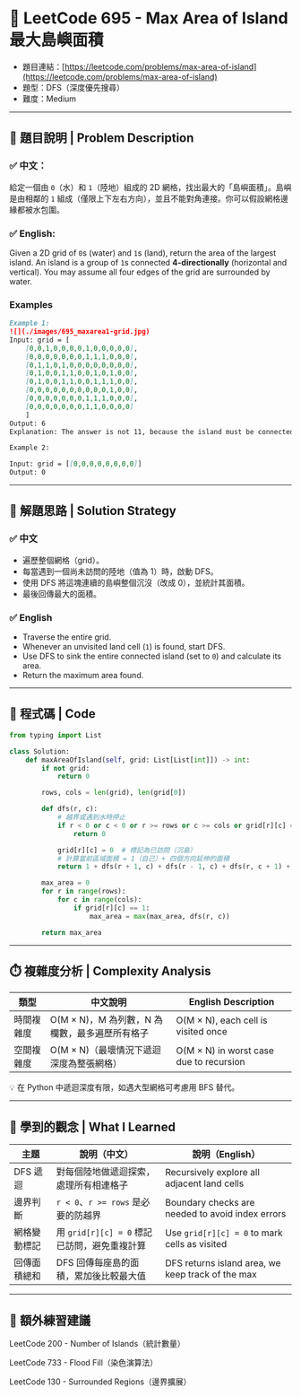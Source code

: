 # 🌊 LeetCode 695 - Max Area of Island 最大島嶼面積

- 題目連結：[https://leetcode.com/problems/max-area-of-island](https://leetcode.com/problems/max-area-of-island)
- 題型：DFS（深度優先搜尋）
- 難度：Medium

---

## 📘 題目說明 | Problem Description

### ✅ 中文：

給定一個由 `0`（水）和 `1`（陸地）組成的 2D 網格，找出最大的「島嶼面積」。島嶼是由相鄰的 `1` 組成（僅限上下左右方向），並且不能對角連接。你可以假設網格邊緣都被水包圍。

### ✅ English:

Given a 2D grid of `0`s (water) and `1`s (land), return the area of the largest island. An island is a group of `1`s connected **4-directionally** (horizontal and vertical). You may assume all four edges of the grid are surrounded by water.

### Examples
```markdown
Example 1:
![](./images/695_maxarea1-grid.jpg)
Input: grid = [
    [0,0,1,0,0,0,0,1,0,0,0,0,0],
    [0,0,0,0,0,0,0,1,1,1,0,0,0],
    [0,1,1,0,1,0,0,0,0,0,0,0,0],
    [0,1,0,0,1,1,0,0,1,0,1,0,0],
    [0,1,0,0,1,1,0,0,1,1,1,0,0],
    [0,0,0,0,0,0,0,0,0,0,1,0,0],
    [0,0,0,0,0,0,0,1,1,1,0,0,0],
    [0,0,0,0,0,0,0,1,1,0,0,0,0]
    ]
Output: 6
Explanation: The answer is not 11, because the island must be connected 4-directionally.

Example 2:

Input: grid = [[0,0,0,0,0,0,0,0]]
Output: 0
```

---

## 🧠 解題思路 | Solution Strategy

### ✅ 中文

- 遍歷整個網格（grid）。
- 每當遇到一個尚未訪問的陸地（值為 1）時，啟動 DFS。
- 使用 DFS 將這塊連續的島嶼整個沉沒（改成 0），並統計其面積。
- 最後回傳最大的面積。

### ✅ English

- Traverse the entire grid.
- Whenever an unvisited land cell (`1`) is found, start DFS.
- Use DFS to sink the entire connected island (set to `0`) and calculate its area.
- Return the maximum area found.

---

## 🔧 程式碼 | Code

```python
from typing import List

class Solution:
    def maxAreaOfIsland(self, grid: List[List[int]]) -> int:
        if not grid:
            return 0

        rows, cols = len(grid), len(grid[0])

        def dfs(r, c):
            # 越界或遇到水時停止
            if r < 0 or c < 0 or r >= rows or c >= cols or grid[r][c] == 0:
                return 0

            grid[r][c] = 0  # 標記為已訪問（沉島）
            # 計算當前區域面積 = 1（自己）+ 四個方向延伸的面積
            return 1 + dfs(r + 1, c) + dfs(r - 1, c) + dfs(r, c + 1) + dfs(r, c - 1)

        max_area = 0
        for r in range(rows):
            for c in range(cols):
                if grid[r][c] == 1:
                    max_area = max(max_area, dfs(r, c))

        return max_area
```

---

## ⏱️ 複雜度分析 | Complexity Analysis
| 類型    | 中文說明                          | English Description                     |
| ----- | ----------------------------- | --------------------------------------- |
| 時間複雜度 | O(M × N)，M 為列數，N 為欄數，最多遍歷所有格子 | O(M × N), each cell is visited once     |
| 空間複雜度 | O(M × N)（最壞情況下遞迴深度為整張網格）      | O(M × N) in worst case due to recursion |

💡 在 Python 中遞迴深度有限，如遇大型網格可考慮用 BFS 替代。

---

## 📌 學到的觀念 | What I Learned
| 主題     | 說明（中文）                          | 說明（English）                                       |
| ------ | ------------------------------- | ------------------------------------------------- |
| DFS 遞迴 | 對每個陸地做遞迴探索，處理所有相連格子             | Recursively explore all adjacent land cells       |
| 邊界判斷   | `r < 0`、`r >= rows` 是必要的防越界     | Boundary checks are needed to avoid index errors  |
| 網格變動標記 | 用 `grid[r][c] = 0` 標記已訪問，避免重複計算 | Use `grid[r][c] = 0` to mark cells as visited     |
| 回傳面積總和 | DFS 回傳每座島的面積，累加後比較最大值           | DFS returns island area, we keep track of the max |

---

## 📘 額外練習建議
LeetCode 200 - Number of Islands（統計數量）

LeetCode 733 - Flood Fill（染色演算法）

LeetCode 130 - Surrounded Regions（邊界擴展）